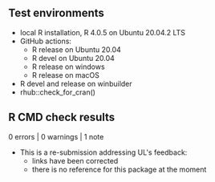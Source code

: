 ## Test environments

* local R installation, R 4.0.5 on Ubuntu 20.04.2 LTS
* GitHub actions:
  - R release on Ubuntu 20.04
  - R devel on Ubuntu 20.04
  - R release on windows
  - R release on macOS
* R devel and release on winbuilder
* rhub::check_for_cran()

## R CMD check results

0 errors | 0 warnings | 1 note

* This is a re-submission addressing UL's feedback:
  - links have been corrected
  - there is no reference for this package at the moment
